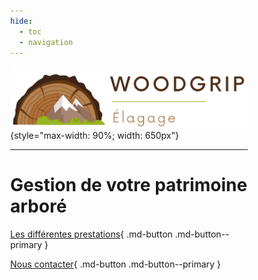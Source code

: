 ```yaml
---
hide:
  - toc
  - navigation
---
```



![logo-accueil](https://github.com/Konsilion/konsilion-drive/blob/main/logo_woodgrip_elagage_banner.png?raw=true){style="max-width: 90%; width: 650px"}

---

# Gestion de votre patrimoine arboré

[Les différentes prestations](./pages/elagage/presentation/){ .md-button .md-button--primary }

[Nous contacter](./pages/contact){ .md-button .md-button--primary }






<style>
   body{ 
       background-image: url(https://github.com/Konsilion/konsilion-drive/blob/main/fond_accueil_woodgrip.png?raw=true);
        background-repeat: no-repeat;
        background-position: center;background-size: cover;
        margin-right: 50%;
    }
    .md-container {
        justify-content: center;
        text-align: center;
        background: rgb(255,255,255);
        background: linear-gradient(180deg, rgba(255,255,255,0.95) 0%, rgba(255,255,255,0.95) 40%, rgba(255,255,255,0.75) 70%, rgba(255,255,255,0.4) 100%);
    }
    .md-content{
        margin: 50px auto;
        max-width: 1250px;
        padding: 0 25px;
    }
    .md-button--secondary {
        background-color: rgba(255,255,255,0.8);
    }
</style>
